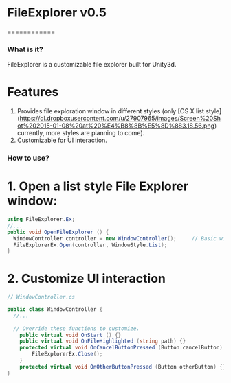 # FileExplorer v0.5
============

### What is it?
FileExplorer is a customizable file explorer built for Unity3d.

# Features
1. Provides file exploration window in different styles (only [OS X list style] (https://dl.dropboxusercontent.com/u/27907965/images/Screen%20Shot%202015-01-08%20at%20%E4%B8%8B%E5%8D%883.18.56.png) currently, more styles are planning to come).
2. Customizable for UI interaction.


### How to use?
# 1. Open a list style File Explorer window:

```csharp
using FileExplorer.Ex;
//...
public void OpenFileExplorer () {
  WindowController controller = new WindowController();     // Basic window controller provided in the library
  FileExplorerEx.Open(controller, WindowStyle.List);
}
```

# 2. Customize UI interaction

```csharp
// WindowController.cs

public class WindowController {
  //...
  
  // Override these functions to customize.
	public virtual void OnStart () {}
	public virtual void OnFileHighlighted (string path) {}
	protected virtual void OnCancelButtonPressed (Button cancelButton) {
		FileExplorerEx.Close();
	}
	protected virtual void OnOtherButtonPressed (Button otherButton) {}
}
```

